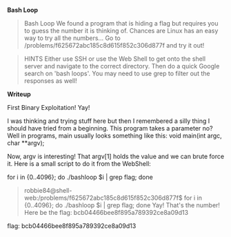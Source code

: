 
**Bash Loop**

> Bash Loop
> We found a program that is hiding a flag but requires you to guess the number it is thinking of. 
> Chances are Linux has an easy way to try all the numbers... Go to /problems/f625672abc185c8d615f852c306d877f and try it out!

> HINTS
> Either use SSH or use the Web Shell to get onto the shell server and navigate to the correct directory. 
> Then do a quick Google search on 'bash loops'. You may need to use grep to filter out the responses as well!

**Writeup**

First Binary Exploitation! Yay!

I was thinking and trying stuff here but then I remembered a silly thing I should have tried from a beginning. This program takes a
parameter no? Well in programs, main usually looks something like this: void main(int argc, char **argv);

Now, argv is interesting! That argv[1] holds the value and we can brute force it. Here is a small script to do it from the WebShell:

for i in {0..4096}; do ./bashloop $i | grep flag; done

> robbie84@shell-web:/problems/f625672abc185c8d615f852c306d877f$ for i in {0..4096}; do ./bashloop $i | grep flag; done
> Yay! That's the number! Here be the flag: bcb04466bee8f895a789392ce8a09d13

flag: bcb04466bee8f895a789392ce8a09d13


